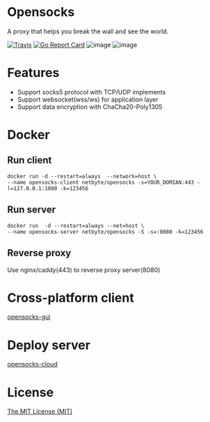 # Opensocks

A proxy that helps you break the wall and see the world.

[![Travis](https://travis-ci.com/net-byte/opensocks.svg?branch=main)](https://github.com/net-byte/opensocks)
[![Go Report Card](https://goreportcard.com/badge/github.com/net-byte/opensocks)](https://goreportcard.com/report/github.com/net-byte/opensocks)
![image](https://img.shields.io/badge/License-MIT-orange)
![image](https://img.shields.io/badge/License-Anti--996-red)

# Features

* Support socks5 protocol with TCP/UDP implements
* Support websocket(wss/ws) for application layer
* Support data encryption with ChaCha20-Poly1305

# Docker

## Run client
```
docker run -d --restart=always  --network=host \
--name opensocks-client netbyte/opensocks -s=YOUR_DOMIAN:443 -l=127.0.0.1:1080 -k=123456
```

## Run server
```
docker run  -d --restart=always --net=host \
--name opensocks-server netbyte/opensocks -S -s=:8080 -k=123456
```

## Reverse proxy
Use nginx/caddy(443) to reverse proxy server(8080)

# Cross-platform client
[opensocks-gui](https://github.com/net-byte/opensocks-gui)

# Deploy server
[opensocks-cloud](https://github.com/net-byte/opensocks-cloud)

# License
[The MIT License (MIT)](https://raw.githubusercontent.com/net-byte/opensocks/main/LICENSE)



